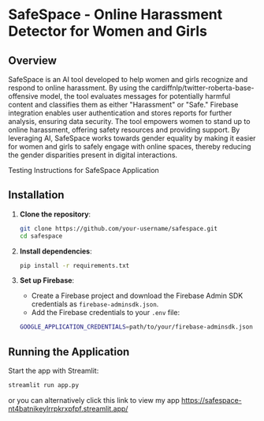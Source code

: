 # SafeSpace - Online Harassment Detector for Women and Girls

## Overview

SafeSpace is an AI tool developed to help women and girls recognize and respond to online harassment. By using the cardiffnlp/twitter-roberta-base-offensive model, the tool evaluates messages for potentially harmful content and classifies them as either "Harassment" or "Safe." Firebase integration enables user authentication and stores reports for further analysis, ensuring data security. The tool empowers women to stand up to online harassment, offering safety resources and providing support. By leveraging AI, SafeSpace works towards gender equality by making it easier for women and girls to safely engage with online spaces, thereby reducing the gender disparities present in digital interactions.

Testing Instructions for SafeSpace Application

## Installation

1. **Clone the repository**:

    ```bash
    git clone https://github.com/your-username/safespace.git
    cd safespace
    ```

2. **Install dependencies**:

    ```bash
    pip install -r requirements.txt
    ```

3. **Set up Firebase**:
    - Create a Firebase project and download the Firebase Admin SDK credentials as `firebase-adminsdk.json`.
    - Add the Firebase credentials to your `.env` file:
    
    ```bash
    GOOGLE_APPLICATION_CREDENTIALS=path/to/your/firebase-adminsdk.json
    ```

## Running the Application

Start the app with Streamlit:

```bash
streamlit run app.py
 ```
or you can alternatively click this link to view my app https://safespace-nt4batnikeylrrpkrxpfpf.streamlit.app/

